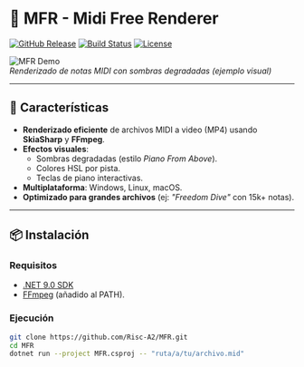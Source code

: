 # 🎹 MFR - Midi Free Renderer

[![GitHub Release](https://img.shields.io/github/v/release/Risc-A2/MFR?style=flat-square)](https://github.com/Risc-A2/MFR/releases)
[![Build Status](https://img.shields.io/github/actions/workflow/status/Risc-A2/MFR/dotnet.yml?branch=main&style=flat-square)](https://github.com/Risc-A2/MFR/actions)
[![License](https://img.shields.io/badge/license-GPL-blue?style=flat-square)](LICENSE)

![MFR Demo](https://i.imgur.com/JQZ1KlP.png)  
*Renderizado de notas MIDI con sombras degradadas (ejemplo visual)*

---

## 🚀 Características
- **Renderizado eficiente** de archivos MIDI a video (MP4) usando **SkiaSharp** y **FFmpeg**.
- **Efectos visuales**:
  - Sombras degradadas (estilo *Piano From Above*).
  - Colores HSL por pista.
  - Teclas de piano interactivas.
- **Multiplataforma**: Windows, Linux, macOS.
- **Optimizado para grandes archivos** (ej: *"Freedom Dive"* con 15k+ notas).

---

## 📦 Instalación
### Requisitos
- [.NET 9.0 SDK](https://dotnet.microsoft.com/download)
- [FFmpeg](https://ffmpeg.org/download.html) (añadido al PATH).

### Ejecución
```bash
git clone https://github.com/Risc-A2/MFR.git
cd MFR
dotnet run --project MFR.csproj -- "ruta/a/tu/archivo.mid"
```
